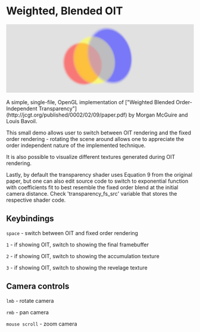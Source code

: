 # Weighted, Blended OIT
<p align="center">
<img src='imgs/oit.png'>
</p>
A simple, single-file, OpenGL implementation of ["Weighted Blended Order-Independent Transparency"](http://jcgt.org/published/0002/02/09/paper.pdf) by Morgan McGuire and Louis Bavoil.

This small demo allows user to switch between OIT rendering and the fixed order rendering - rotating the scene around allows one to appreciate the order independent nature of the implemented technique. 

It is also possible to visualize different textures generated during OIT rendering.

Lastly, by default the transparency shader uses Equation 9 from the original paper, but one can also edit source code to switch to exponential function with coefficients fit to best resemble the fixed order blend at the initial camera distance. Check 'transparency_fs_src' variable that stores the respective shader code.

## Keybindings

`space` - switch between OIT and fixed order rendering

`1` - if showing OIT, switch to showing the final framebuffer

`2` - if showing OIT, switch to showing the accumulation texture

`3` - if showing OIT, switch to showing the revelage texture

## Camera controls

`lmb` - rotate camera

`rmb` - pan camera

`mouse scroll` - zoom camera 
